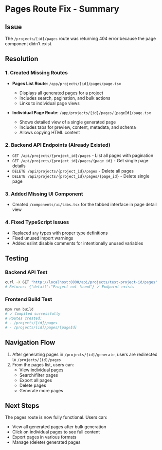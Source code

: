 # Pages Route Fix - Summary

## Issue
The `/projects/[id]/pages` route was returning 404 error because the page component didn't exist.

## Resolution

### 1. Created Missing Routes
- **Pages List Route**: `/app/projects/[id]/pages/page.tsx`
  - Displays all generated pages for a project
  - Includes search, pagination, and bulk actions
  - Links to individual page views
  
- **Individual Page Route**: `/app/projects/[id]/pages/[pageId]/page.tsx`
  - Shows detailed view of a single generated page
  - Includes tabs for preview, content, metadata, and schema
  - Allows copying HTML content

### 2. Backend API Endpoints (Already Existed)
- `GET /api/projects/{project_id}/pages` - List all pages with pagination
- `GET /api/projects/{project_id}/pages/{page_id}` - Get single page details
- `DELETE /api/projects/{project_id}/pages` - Delete all pages
- `DELETE /api/projects/{project_id}/pages/{page_id}` - Delete single page

### 3. Added Missing UI Component
- Created `/components/ui/tabs.tsx` for the tabbed interface in page detail view

### 4. Fixed TypeScript Issues
- Replaced `any` types with proper type definitions
- Fixed unused import warnings
- Added eslint disable comments for intentionally unused variables

## Testing

### Backend API Test
```bash
curl -X GET "http://localhost:8000/api/projects/test-project-id/pages"
# Returns: {"detail":"Project not found"} ✓ Endpoint exists
```

### Frontend Build Test
```bash
npm run build
# ✓ Compiled successfully
# Routes created:
# - /projects/[id]/pages
# - /projects/[id]/pages/[pageId]
```

## Navigation Flow
1. After generating pages in `/projects/[id]/generate`, users are redirected to `/projects/[id]/pages`
2. From the pages list, users can:
   - View individual pages
   - Search/filter pages
   - Export all pages
   - Delete pages
   - Generate more pages

## Next Steps
The pages route is now fully functional. Users can:
- View all generated pages after bulk generation
- Click on individual pages to see full content
- Export pages in various formats
- Manage (delete) generated pages